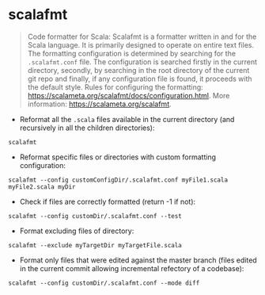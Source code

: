 # scalafmt

> Code formatter for Scala: Scalafmt is a formatter written in and for the Scala language. It is primarily designed to operate on entire text files.
>  The formatting configuration is determined by searching for the `.scalafmt.conf` file.
>  The configuration is searched firstly in the current directory, secondly, by searching in the root directory of the current git repo and finally, if  any configuration file is found, it proceeds with the default style.
> Rules for configuring the formatting: <https://scalameta.org/scalafmt/docs/configuration.html>.
> More information: <https://scalameta.org/scalafmt>.

- Reformat all the `.scala` files available in the current directory (and recursively in all the children directories):

`scalafmt`

- Reformat specific files or directories with custom formatting configuration:

`scalafmt --config customConfigDir/.scalafmt.conf myFile1.scala myFile2.scala myDir`

- Check if files are correctly formatted (return -1 if not):

`scalafmt --config customDir/.scalafmt.conf --test`

- Format excluding files of directory:

`scalafmt --exclude myTargetDir myTargetFile.scala`

- Format only files that were edited against the master branch (files edited in the current commit allowing incremental refectory of a codebase):

`scalafmt --config customDir/.scalafmt.conf --mode diff`
